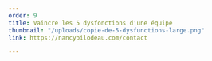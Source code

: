 ```yaml
---
order: 9
title: Vaincre les 5 dysfonctions d'une équipe
thumbnail: "/uploads/copie-de-5-dysfunctions-large.png"
link: https://nancybilodeau.com/contact

---
```

